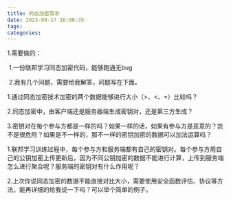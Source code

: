 ```yaml
---
title: 同态加密需求
date: 2023-09-17 16:08:35
tags:
categories:
---
```


1.需要做的：

​	1.一份联邦学习同态加密代码，能够跑通无bug

​	2.我有几个问题，需要给我解答，问题写在下面。



1.通过同态加密技术加密的两个数据能够进行大小（>、<、=）比较吗？

2.同态加密中，由客户端还是服务器端生成密钥对，还是第三方生成？

3.密钥对在每个参与方都是一样的吗？如果一样的话，如果有参与方是恶意的？岂不是很危险？如果是不一样的，那不一样的密钥加密的数据可以加法运算吗？





1.联邦学习训练过程中，每个参与方和服务端都有自己的密钥对。每个参与方用自己的公钥加密上传更新后，因为不同公钥加密的数据不能进行计算，上传到服务端怎么进行聚合呢？服务端的密钥对有什么作用呢？

2.上次你说同态加密的数据不能直接对比大小，需要使用安全函数评估、协议等方法，能再详细的给我说一下吗？可以举个简单的例子。
